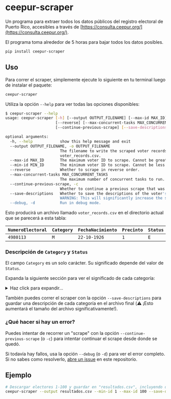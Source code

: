# ceepur-scraper

Un programa para extraer todos los datos públicos del registro electoral de Puerto Rico, accesibles a través de [https://consulta.ceepur.org/](https://consulta.ceepur.org/).

El programa toma alrededor de 5 horas para bajar todos los datos posibles.

```bash
pip install ceepur-scraper
```

## Uso

Para correr el scraper, simplemente ejecute lo siguiente en tu terminal luego de instalar el paquete:

```bash
ceepur-scraper
```

Utiliza la opción `--help` para ver todas las opciones disponibles:

```bash
$ ceepur-scraper --help
usage: ceepur-scraper [-h] [--output OUTPUT_FILENAME] [--max-id MAX_ID] [--min-id MIN_ID]
                      [--reverse] [--max-concurrent-tasks MAX_CONCURRENT_TASKS]
                      [--continue-previous-scrape] [--save-descriptions] [--debug]

optional arguments:
  -h, --help            show this help message and exit
  --output OUTPUT_FILENAME, -o OUTPUT_FILENAME
                        The filename to write the scraped voter records to. Defaults to
                        voter_records.csv.
  --max-id MAX_ID       The maximum voter ID to scrape. Cannot be greater than 9,999,999.
  --min-id MIN_ID       The minimum voter ID to scrape. Cannot be less than 1.
  --reverse             Whether to scrape in reverse order.
  --max-concurrent-tasks MAX_CONCURRENT_TASKS
                        The maximum number of concurrent tasks to run. Defaults to 500.
  --continue-previous-scrape, -c
                        Whether to continue a previous scrape that was interrupted.
  --save-descriptions   Whether to save the descriptions of the voter's status and category. ⚠️
                        WARNING: This will significantly increase the size of the output file.
  --debug, -d           Run in debug mode.
```


Esto producirá un archivo llamado `voter_records.csv` en el directorio actual que se parecerá a esta tabla:

| `NumeroElectoral` | `Category` | `FechaNacimiento` | `Precinto` | `Status` | `Unidad` |
| ----------------- | ---------- | ----------------- | ---------- | -------- | -------- |
| `4980113`         | `M`        | `22-10-1926`      | `1`        | `E`      | `2`      |


### Descripción de `Category` y `Status`

El campo `Category` es un solo carácter. Su significado depende del valor de `Status`.

Expanda la siguiente sección para ver el significado de cada categoría:

<details>
<summary>Haz click para expandir...</summary>

El `Status` de un elector puede ser:

* `A`: Activo
* `I`: Inactivo
* `E`: Excluido

El campo `Category` da más información acerca del `Status` de un elector:

* Para electores con status `A`, el campo `Category` puede ser:
    * `1`: `VOTÓ EN NOVIEMBRE DE 2020`
    * `2`: `NO VOTÓ EN NOVIEMBRE DE 2020`
    * `3`: `INGRESÓ POR MEDIO DE NUEVA INSCRIPCIÓN`
    * `4`: `INGRESO POR MEDIO DE INSCRIPCIÓN ESPECIAL (Reactivación)`
    * `5`: `INGRESO POR MEDIO DE INCLUSIÓN (Administrativa)`
* Para electores con status `I`, el campo `Category` puede ser:
    * `1`: `INACTIVO EN LA DEPURACIÓN DE LISTAS POSTERIOR A LAS ELECCIONES GENERALES DE 1980`
    * `2`: `INACTIVO EN LA DEPURACIÓN DE LISTAS POSTERIOR A LAS ELECCIONES GENERALES DE 1984`
    * `3`: `INACTIVO EN LA DEPURACIÓN DE LISTAS POSTERIOR A LAS ELECCIONES GENERALES DE 1988`
    * `4`: `INACTIVO EN LA DEPURACIÓN DE LISTAS POSTERIOR A LAS ELECCIONES GENERALES DE 1992`
    * `5`: `INACTIVO EN LA DEPURACIÓN DE LISTAS POSTERIOR A LAS ELECCIONES GENERALES DE 1996`
    * `6`: `INACTIVO EN LA DEPURACIÓN DE LISTAS POSTERIOR A LAS ELECCIONES GENERALES 2000`
    * `7`: `INACTIVO EN LA DEPURACIÓN DE LISTAS POSTERIOR A LAS ELECCIONES GENERALES 2004`
    * `8`: `INACTIVO EN LA DEPURACIÓN DE LISTAS POSTERIOR A LAS ELECCIONES GENERALES 2008`
    * `9`: `INACTIVO EN LA DEPURACIÓN DE LISTAS POSTERIOR A LAS ELECCIONES GENERALES 2012`
    * `A`: `INACTIVO EN LA DEPURACIÓN DE LISTAS POSTERIOR A LAS ELECCIONES GENERALES 2020`
* Para electores con status `E`, el campo `Category` puede ser:
  * `A`: `EXCLUSIÓN ADMINISTRATIVA`
  * `C`: `NO ES CIUDADANO AMERICANO`
  * `D`: `DUPLICADO`
  * `E`: `NO TIENE 18 AÑOS DE EDAD`
  * `M`: `MUERTE`
  * `P`: `NO ES PERSONA EN PETICIÓN`
  * `R`: `NO ES RESIDENTE DEL PRECINTO`
  * `T`: `INCAPACITADO MENTAL`

</details>


También puedes correr el scraper con la opción `--save-descriptions` para guardar una descripción de cada categoría en el archivo final (⚠️ ¡Esto aumentará el tamaño del archivo significativamente!).


### ¿Qué hacer si hay un error?

Puedes intentar de recorrer un "scrape" con la opción `--continue-previous-scrape` (o `-c`) para intentar continuar el scrape desde donde se quedó.

Si todavía hay fallos, usa la opción `--debug` (o `-d`) para ver el error completo. Si no sabes como resolverlo, [abre un issue](https://github.com/jicruz96/ceepur-scraper/issues/new) en este repositorio.

## Ejemplo

```bash
# Descargar electores 1-100 y guardar en "resultados.csv", incluyendo descripciones de categorías
ceepur-scraper --output resultados.csv --min-id 1 --max-id 100 --save-descriptions
```
